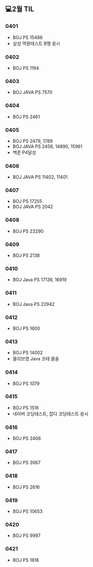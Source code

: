 ## 💻2월 TIL

### 0401
* BOJ PS 15486
* 삼성 역량테스트 B형 응시

### 0402
* BOJ PS 1194

### 0403
* BOJ JAVA PS 7570

### 0404
* BOJ PS 2461

### 0405
* BOJ PS 2479, 1789
* BOJ JAVA PS 2458, 14890, 15961
* 백준 P4달성

### 0406
* BOJ JAVA PS 11402, 11401

### 0407
* BOJ PS 17255
* BOJ JAVA PS 2042

### 0408
* BOJ PS 23290

### 0409
* BOJ PS 2138 

### 0410
* BOJ Java PS 17136, 16919

### 0411
* BOJ Java PS 22942

### 0412
* BOJ PS 1600

### 0413
* BOJ PS 14002
* 올리브영 Java 코테 올솔

### 0414
* BOJ PS 1079

### 0415
* BOJ PS 1516
* 네이버 코딩테스트, 잡다 코딩테스트 응시

### 0416
* BOJ PS 2406

### 0417
* BOJ PS 3967

### 0418
* BOJ PS 2616

### 0419
* BOJ PS 10653

### 0420
* BOJ PS 9997

### 0421
* BOJ PS 1818
